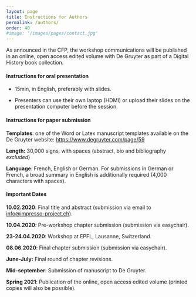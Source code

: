 ```yaml
---
layout: page
title: Instructions for Authors
permalink: /authors/
order: 40
#image: '/images/pages/contact.jpg'
---
```






As announced in the CFP, the workshop communications will be published in an online, open access edited volume with De Gruyter as part of a Digital History book collection. 



#### Instructions for oral presentation

- 15min, in English, preferably with slides.

- Presenters can use their own laptop (HDMI) or upload their slides on the presentation computer before the session.

  

#### Instructions for paper submission

**Templates**: one of the Word or Latex manuscript templates available on the De Gruyter website: https://www.degruyter.com/page/59

**Length:**  30,000 signs, with spaces (abstract, bio and bibliography *excluded*)

**Language**: French, English or German. For submissions in German or French, a broad summary in English is additionally required (4,000 characters with spaces). 



#### Important Dates

**10.02.2020**: Final title and abstract (submission via email to [info@impresso-project.ch](mailto:info@impresso-project.ch)).

**10.04.2020**: Pre-workshop chapter submission (submission via easychair).

**23-24.04.2020**: Workshop at EPFL, Lausanne, Switzerland.

**08.06.2020**: Final chapter submission (submission via easychair).

**June-July:** Final round of chapter revisions.

**Mid-september**: Submission of manuscript to De Gruyter.

**Spring 2021**: Publication of the online, open access edited volume (printed copies will also be possible).



